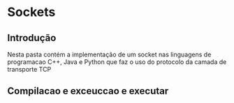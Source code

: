 # Sockets

## Introdução  

Nesta pasta contém a implementação de um socket nas linguagens de programacao C++, Java e Python que faz o uso do protocolo da camada de transporte TCP

## Compilacao e exceuccao e executar  
